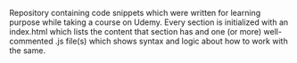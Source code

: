 Repository containing code snippets which were written for learning purpose while taking a course on Udemy.
Every section is initialized with an index.html which lists the content that section has and one (or more) well-commented .js file(s) which shows syntax and logic about how to work with the same.
